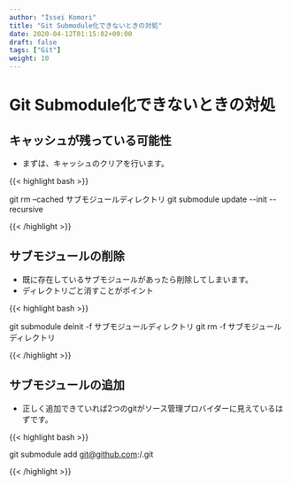 ```yaml
---
author: "Issei Komori"
title: "Git Submodule化できないときの対処"
date: 2020-04-12T01:15:02+09:00
draft: false
tags: ["Git"]
weight: 10
---
```


# Git Submodule化できないときの対処

## キャッシュが残っている可能性
- まずは、キャッシュのクリアを行います。

{{< highlight bash >}}

git rm –cached サブモジュールディレクトリ
git submodule update --init --recursive

{{< /highlight >}}

## サブモジュールの削除
- 既に存在しているサブモジュールがあったら削除してしまいます。
- ディレクトリごと消すことがポイント

{{< highlight bash >}}

git submodule deinit -f サブモジュールディレクトリ
git rm -f サブモジュールディレクトリ

{{< /highlight >}}

## サブモジュールの追加
- 正しく追加できていれば2つのgitがソース管理プロバイダーに見えているはずです。

{{< highlight bash >}}

git submodule add git@github.com:<user>/<path>.git 

{{< /highlight >}}
